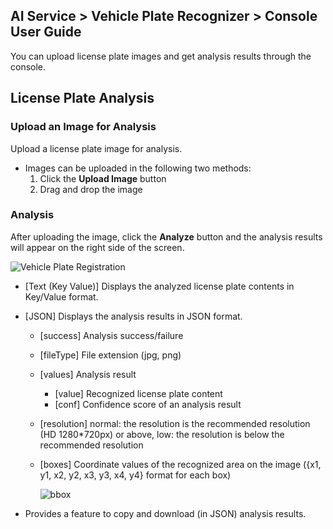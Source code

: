 ## AI Service > Vehicle Plate Recognizer > Console User Guide

You can upload license plate images and get analysis results through the console.

## License Plate Analysis


### Upload an Image for Analysis

Upload a license plate image for analysis.

- Images can be uploaded in the following two methods:
    1. Click the **Upload Image** button
    2. Drag and drop the image

### Analysis

After uploading the image, click the **Analyze** button and the analysis results will appear on the right side of the screen.

![Vehicle Plate Registration](http://static.toastoven.net/prod_carplate_ocr/VehiclePlateOCR_console_en.png)

* [Text (Key Value)] Displays the analyzed license plate contents in Key/Value format.
* [JSON] Displays the analysis results in JSON format.
    * [success] Analysis success/failure
    * [fileType] File extension (jpg, png)
    * [values] Analysis result
        * [value] Recognized license plate content
        * [conf] Confidence score of an analysis result
    * [resolution] normal: the resolution is the recommended resolution (HD 1280*720px) or above, low: the resolution is below the recommended resolution
    * [boxes] Coordinate values of the recognized area on the image ({x1, y1, x2, y2, x3, y3, x4, y4} format for each box)

        ![bbox](http://static.toastoven.net/prod_document_ocr/bbox.png)

* Provides a feature to copy and download (in JSON) analysis results.